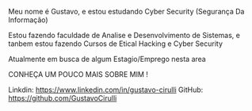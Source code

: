 Meu nome é Gustavo, e estou estudando Cyber Security (Segurança Da Informação)

Estou fazendo faculdade de Analise e Desenvolvimento de Sistemas, e tanbem estou fazendo Cursos de Etical Hacking e Cyber Security

Atualmente em busca de algum Estagio/Emprego nesta area


CONHEÇA UM POUCO MAIS SOBRE MIM !

Linkdin: https://www.linkedin.com/in/gustavo-cirulli
GitHub: https://github.com/GustavoCirulli
